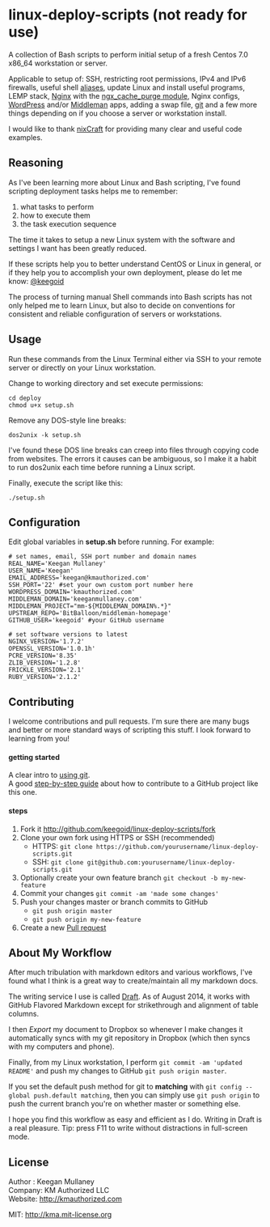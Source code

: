 linux-deploy-scripts (not ready for use)
====================

A collection of Bash scripts to perform initial setup of a fresh Centos 7.0 x86_64 workstation or server.

Applicable to setup of: SSH, restricting root permissions, IPv4 and IPv6 firewalls, useful shell [aliases][1], update Linux and install useful programs, LEMP stack, [Nginx][2] with the [ngx_cache_purge module][3], Nginx configs, [WordPress][4] and/or [Middleman][5] apps, adding a swap file, [git][6] and a few more things depending on if you choose a server or workstation install.

I would like to thank [nixCraft][7] for providing many clear and useful code examples.

## Reasoning

As I've been learning more about Linux and Bash scripting, I've found scripting deployment tasks helps me to remember:

1. what tasks to perform
1. how to execute them
1. the task execution sequence

The time it takes to setup a new Linux system with the software and settings I want has been greatly reduced.

If these scripts help you to better understand CentOS or Linux in general, or if they help you to accomplish your own deployment, please do let me know: [@keegoid][8]

The process of turning manual Shell commands into Bash scripts has not only helped me to learn Linux, but also to decide on conventions for consistent and reliable configuration of servers or workstations.

## Usage

Run these commands from the Linux Terminal either via SSH to your remote server or directly on your Linux workstation.

Change to working directory and set execute permissions:
```Shell
cd deploy
chmod u+x setup.sh
```

Remove any DOS-style line breaks:
```Shell
dos2unix -k setup.sh
```

I've found these DOS line breaks can creep into files through copying code from websites. The errors it causes can be ambiguous, so I make it a habit to run dos2unix each time before running a Linux script.

Finally, execute the script like this:
```Shell
./setup.sh
```

## Configuration

Edit global variables in **setup.sh** before running. For example:

```Shell 
# set names, email, SSH port number and domain names
REAL_NAME='Keegan Mullaney'
USER_NAME='Keegan'
EMAIL_ADDRESS='keegan@kmauthorized.com'
SSH_PORT='22' #set your own custom port number here
WORDPRESS_DOMAIN='kmauthorized.com'
MIDDLEMAN_DOMAIN='keeganmullaney.com'
MIDDLEMAN_PROJECT="mm-${MIDDLEMAN_DOMAIN%.*}"
UPSTREAM_REPO='BitBalloon/middleman-homepage'
GITHUB_USER='keegoid' #your GitHub username

# set software versions to latest
NGINX_VERSION='1.7.2'
OPENSSL_VERSION='1.0.1h'
PCRE_VERSION='8.35'
ZLIB_VERSION='1.2.8'
FRICKLE_VERSION='2.1'
RUBY_VERSION='2.1.2'
```

## Contributing

I welcome contributions and pull requests. I'm sure there are many bugs and better or more standard ways of scripting this stuff. I look forward to learning from you!

#### getting started

A clear intro to [using git][9].  
A good [step-by-step guide][10] about how to contribute to a GitHub project like this one.

#### steps

1. Fork it http://github.com/keegoid/linux-deploy-scripts/fork
1. Clone your own fork using HTTPS or SSH (recommended)
    - HTTPS: `git clone https://github.com/yourusername/linux-deploy-scripts.git`
    - SSH: `git clone git@github.com:yourusername/linux-deploy-scripts.git`
1. Optionally create your own feature branch `git checkout -b my-new-feature`
1. Commit your changes `git commit -am 'made some changes'`
1. Push your changes master or branch commits to GitHub
    - `git push origin master`
    - `git push origin my-new-feature`
1. Create a new [Pull request][11]

## About My Workflow

After much tribulation with markdown editors and various workflows, I've found what I think is a great way to create/maintain all my markdown docs. 

The writing service I use is called [Draft][12]. As of August 2014, it works with GitHub Flavored Markdown except for strikethrough and alignment of table columns.

I then *Export* my document to Dropbox so whenever I make changes it automatically syncs with my git repository in Dropbox (which then syncs with my computers and phone).

Finally, from my Linux workstation, I perform `git commit -am 'updated README'` and push my changes to GitHub `git push origin master`.

If you set the default push method for git to **matching** with `git config --global push.default matching`, then you can simply use `git push origin` to push the current branch you're on whether master or something else.

I hope you find this workflow as easy and efficient as I do. Writing in Draft is a real pleasure. Tip: press F11 to write without distractions in full-screen mode.

## License

Author : Keegan Mullaney  
Company: KM Authorized LLC  
Website: http://kmauthorized.com

MIT: http://kma.mit-license.org


[1]: http://www.cyberciti.biz/tips/bash-aliases-mac-centos-linux-unix.html
[2]: http://nginx.org/
[3]: http://labs.frickle.com/nginx_ngx_cache_purge/
[4]: http://wordpress.org/
[5]: http://middlemanapp.com/
[6]: http://git-scm.com/
[7]: http://www.cyberciti.biz/faq
[8]: https://twitter.com/intent/tweet?screen_name=keegoid&text=Loving%20your%20CentOS%207.0%20Deploy%20Scripts%20for%20%40middlemanapp%20or%20%40WordPress%20with%20%40nginxorg%20at%20https%3A%2F%2Fgithub.com%2Fkeegoid%2Flinux-deploy-scripts
[9]: https://www.atlassian.com/git/tutorial/git-basics#!overview
[10]: https://help.github.com/articles/fork-a-repo
[11]: https://help.github.com/articles/using-pull-requests
[12]: https://draftin.com
